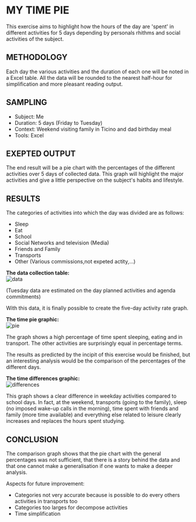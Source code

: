 # MY TIME PIE
This exercise aims to highlight how the hours of the day are 'spent' in different activities for 5 days depending by personals rhithms and social activities of the subject. 

## METHODOLOGY
Each day the various activities and the duration of each one will be noted in a Excel table. All the data will be rounded to the nearest half-hour for simplification and more pleasant reading output.

## SAMPLING
 * Subject: Me
 * Duration: 5 days (Friday to Tuesday)
 * Context: Weekend visiting family in Ticino and dad birthday meal
 * Tools: Excel

## EXEPTED OUTPUT
The end result will be a pie chart with the percentages of the different activities over 5 days of collected data. This graph will highlight the major activities and give a little perspective on the subject's habits and lifestyle. 

## RESULTS
The categories of activities into which the day was divided are as follows:
* Sleep
* Eat
* School
* Social Networks and television (Media)
* Friends and Family
* Transports
* Other (Various commissions,not expeted actity,...)

**The data collection table:**<br />
<img src="/data/data.png"
     alt="data"
     style="float: center;" />

 (Tuesday data are estimated on the day planned activities and agenda commitments)
 
 With this data, it is finally possible to create the five-day activity rate graph.     

**The time pie graphic:** <br />
<img src="/data/pie.png"
     alt="pie"
     style="float: center;" />

The graph shows a high percentage of time spent sleeping, eating and in transport. The other activities are surprisingly equal in percentage terms. 

The results as predicted by the incipit of this exercise would be finished, but an interesting analysis would be the comparison of the percentages of the different days. 

**The time differences graphic:** <br />
<img src="/data/differences.png"
     alt="differences"
     style="float: center;" />

This graph shows a clear difference in weekday activities compared to school days. In fact, at the weekend, transports (going to the family), sleep (no imposed wake-up calls in the morning), time spent with friends and family (more time available) and everything else related to leisure clearly increases and replaces the hours spent studying. 

 ## CONCLUSION

The comparison graph shows that the pie chart with the general percentages was not sufficient, that there is a story behind the data and that one cannot make a generalisation if one wants to make a deeper analysis.

Aspects for future improvement:
 * Categories not very accurate because is possible to do every others activities in transports too
 * Categories too larges for decompose activities
 * Time simplification